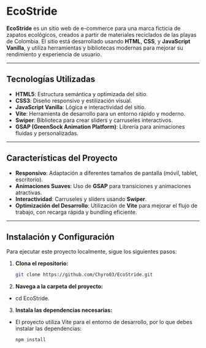 # **EcoStride**

**EcoStride** es un sitio web de e-commerce para una marca ficticia de zapatos ecológicos, creados a partir de materiales reciclados de las playas de Colombia. El sitio está desarrollado usando **HTML**, **CSS**, y **JavaScript Vanilla**, y utiliza herramientas y bibliotecas modernas para mejorar su rendimiento y experiencia de usuario.

---

## **Tecnologías Utilizadas**

- **HTML5**: Estructura semántica y optimizada del sitio.
- **CSS3**: Diseño responsivo y estilización visual.
- **JavaScript Vanilla**: Lógica e interactividad del sitio.
- **Vite**: Herramienta de desarrollo para un entorno rápido y moderno.
- **Swiper**: Biblioteca para crear sliders y carruseles interactivos.
- **GSAP (GreenSock Animation Platform)**: Librería para animaciones fluidas y personalizadas.

---

## **Características del Proyecto**

- **Responsivo**: Adaptación a diferentes tamaños de pantalla (móvil, tablet, escritorio).
- **Animaciones Suaves**: Uso de **GSAP** para transiciones y animaciones atractivas.
- **Interactividad**: Carruseles y sliders usando **Swiper**.
- **Optimización del Desarrollo**: Utilización de **Vite** para mejorar el flujo de trabajo, con recarga rápida y bundling eficiente.

---

## **Instalación y Configuración**

Para ejecutar este proyecto localmente, sigue los siguientes pasos:

1. **Clona el repositorio:**

   ```bash
   git clone https://github.com/Chyro03/EcoStride.git
   
2. **Navega a la carpeta del proyecto:**
- cd EcoStride.

3. **Instala las dependencias necesarias:**
- El proyecto utiliza Vite para el entorno de desarrollo, por lo que debes instalar las dependencias:
  ```bash
  npm install

